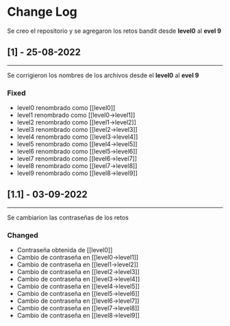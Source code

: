 # Change Log
Se creo el repositorio y se agregaron los retos bandit desde **level0** al **evel 9**

## [1] - 25-08-2022

___

Se corrigieron los nombres de los archivos desde el **level0** al **evel 9** 

### Fixed
- level0 renombrado como [[level0]]
- level1 renombrado como [[level0->level1]]
- level2 renombrado como [[level1->level2]]
- level3 renombrado como [[level2->level3]]
- level4 renombrado como [[level3->level4]]
- level5 renombrado como [[level4->level5]]
- level6 renombrado como [[level5->level6]]
- level7 renombrado como [[level6->level7]]
- level8 renombrado como [[level7->level8]]
- level9 renombrado como [[level8->level9]]

## [1.1] - 03-09-2022
___

Se cambiarion las contraseñas de los retos

### Changed
- Contraseña obtenida de [[level0]]
- Cambio de contraseña en [[level0->level1]]
- Cambio de contraseña en [[level1->level2]]
- Cambio de contraseña en [[level2->level3]]
- Cambio de contraseña en [[level3->level4]]
- Cambio de contraseña en [[level4->level5]]
- Cambio de contraseña en [[level5->level6]]
- Cambio de contraseña en [[level6->level7]]
- Cambio de contraseña en [[level7->level8]]
- Cambio de contraseña en [[level8->level9]]